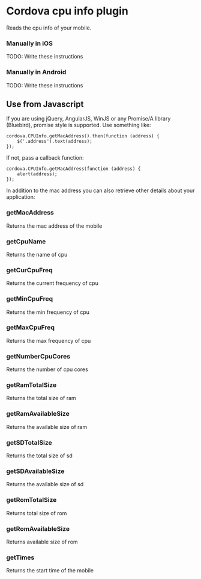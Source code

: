 # Cordova cpu info plugin

Reads the cpu info of your mobile.

### Manually in iOS

TODO: Write these instructions

### Manually in Android

TODO: Write these instructions

## Use from Javascript

If you are using jQuery, AngularJS, WinJS or any Promise/A library (Bluebird), promise style is supported. Use something like:

    cordova.CPUInfo.getMacAddress().then(function (address) {
        $('.address').text(address);
    });

If not, pass a callback function:

    cordova.CPUInfo.getMacAddress(function (address) {
        alert(address);
    });

In addition to the mac address  you can also retrieve other details about your application:


### getMacAddress

Returns the mac address of the mobile 

### getCpuName

Returns the name of cpu

### getCurCpuFreq

Returns the current frequency of cpu 

### getMinCpuFreq

Returns the min frequency of cpu

### getMaxCpuFreq

Returns the max frequency of cpu

### getNumberCpuCores

Returns the number of cpu cores

### getRamTotalSize

Returns the total size of ram

### getRamAvailableSize

Returns the available size of ram

### getSDTotalSize

Returns the total size of sd

### getSDAvailableSize

Returns the available size of sd

### getRomTotalSize

Returns total size of rom

### getRomAvailableSize

Returns available size of rom

### getTimes

Returns the start time of the mobile




